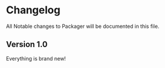 # Changelog

All Notable changes to Packager will be documented in this file.

## Version 1.0
Everything is brand new!